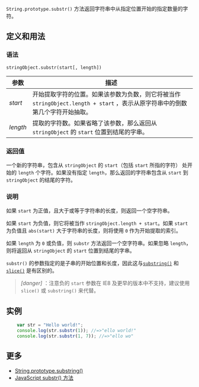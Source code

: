 `String.prototype.substr()` 方法返回字符串中从指定位置开始的指定数量的字符。

## 定义和用法

### 语法

`stringObject.substr(start[, length])`

| 参数 | 描述 |
| --- | --- |
| _start_ | 开始提取字符的位置。如果该参数为负数，则它将被当作 `stringObject.length + start` ，表示从原字符串中的倒数第几个字符开始抽取。 |
| _length_ | 提取的字符数。如果省略了该参数，那么返回从 `stringObject` 的 `start` 位置到结尾的字串。 |

### 返回值

一个新的字符串，包含从 `stringObject` 的 `start`（包括 `start` 所指的字符） 处开始的 `length` 个字符。如果没有指定 `length`，那么返回的字符串包含从 `start` 到 `stringObject` 的结尾的字符。

### 说明

如果 `start` 为正值，且大于或等于字符串的长度，则返回一个空字符串。

如果 `start` 为负值，则它将被当作 `stringObject.length + start`。如果 `start` 为负值且 `abs(start)` 大于字符串的长度，则将使用 `0` 作为开始提取的索引。

如果 `length` 为 `0` 或负值，则 `substr` 方法返回一个空字符串。如果忽略 `length`，则将返回从 `stringObject` 的 `start` 位置到结尾的字串。

`substr()` 的参数指定的是子串的开始位置和长度，因此这与[`substring()`](string-prototype-substring.html) 和 [`slice()`](string-prototype-slice.html) 是有区别的。

> *[danger]* ：注意负的 `start` 参数在 IE8 及更早的版本中不支持，建议使用 `slice()` 或 `substring()` 来代替。

## 实例

```javascript
    var str = "Hello world!";
    console.log(str.substr(1)); //=>"ello world!"
    console.log(str.substr(1, 7)); //=>"ello wo"
```

## 更多

*   [String.prototype.substring()](https://developer.mozilla.org/zh-CN/docs/Web/JavaScript/Reference/Global_Objects/String/substring)
*   [JavaScript substr() 方法](http://www.w3school.com.cn/jsref/jsref_substr.asp)